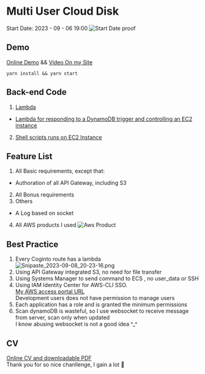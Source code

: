 # Multi User Cloud Disk
Start Date: 2023 - 09 - 06 19:00
![Start Date proof](https://s2.loli.net/2023/09/08/92b1Cc4XiFeE8pM.png)

## Demo
[Online Demo](https://aws.os120.com) && [Video On my Site](https://yu.mantoufan.com/202309082315336172)
```shell
yarn install && yarn start
```
## Back-end Code
1. [Lambda](./lambda)  
- [Lambda for responding to a DynamoDB trigger and controlling an EC2 instance](./lambda/maws_run_ec2)  
2. [Shell scripts runs on EC2 Instance](./ec2.sh)  

## Feature List
1. All Basic requirements, except that:  
- Authoration of all API Gateway, including S3
2. All Bonus requirements
3. Others
- A Log based on socket
4. All AWS products I used
![Aws Product](https://s2.loli.net/2023/09/08/MrCTeptzv8YKEuR.png)

## Best Practice
1. Every Coginto route has a lambda
![Snipaste_2023-09-08_20-23-16.png](https://s2.loli.net/2023/09/08/nw2eE8NRZtKbyjl.png)
2. Using API Gateway integrated S3, no need for file transfer
3. Using Systems Manager to send command to ECS , no user_data or SSH  
4. Using IAM Identity Center for AWS-CLI SSO.  
[My AWS access portal URL](https://d-97675772b6.awsapps.com/start)  
Development users does not have permission to manage users
5. Each application has a role and is granted the minimum permissions
6. Scan dynamoDB is wasteful, so I use websocket to receive message from server, scan only when updated  
I know abusing websocket is not a good idea ^_^

## CV
[Online CV and downloadable PDF](https://cv.os120.com)  
Thank you for so nice chanllenge, I gain a lot 🙏